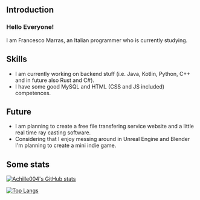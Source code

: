 ## Introduction
### Hello Everyone!
I am Francesco Marras, an Italian programmer who is currently studying.

## Skills
- I am currently working on backend stuff (i.e. Java, Kotlin, Python, C++ and in future also Rust and C#).
- I have some good MySQL and HTML (CSS and JS included) competences.

## Future
- I am planning to create a free file transfering service website and a little real time ray casting software.
- Considering that I enjoy messing around in Unreal Engine and Blender I'm planning to create a mini indie game.

## Some stats

[![Achille004's GitHub stats](https://github-readme-stats.vercel.app/api?username=Achille004&show_icons=true&bg_color=DEG,8A2387,E94057,F27121&title_color=FFF&text_color=FFF&icon_color=FFF)](https://github.com/Achille004)

[![Top Langs](https://github-readme-stats.vercel.app/api/top-langs/?username=Achille004&layout=default&bg_color=DEG,8A2387,E94057,F27121&title_color=FFF&text_color=FFF&icon_color=FFF)](https://github.com/Achille004)

